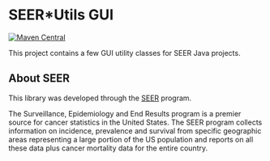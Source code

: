 # SEER*Utils GUI

[![Maven Central](https://img.shields.io/maven-central/v/com.imsweb/seerutils-gui.svg?label=Maven%20Central)](https://central.sonatype.com/artifact/com.imsweb/seerutils-gui)

This project contains a few GUI utility classes for SEER Java projects.

## About SEER

This library was developed through the [SEER](http://seer.cancer.gov/) program.

The Surveillance, Epidemiology and End Results program is a premier source for cancer statistics in the United States.
The SEER program collects information on incidence, prevalence and survival from specific geographic areas representing
a large portion of the US population and reports on all these data plus cancer mortality data for the entire country.